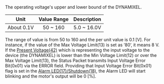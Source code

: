 The operating voltage's upper and lower bound of the DYNAMIXEL.

|    Unit    | Value Range | Description |
|:----------:|:-----------:|:-----------:|
| About 0.1V |  50 ~ 160   | 5.0 ~ 16.0V |


The range of value is from 50 to 160 and the per unit value is 0.1 [V]. For instance, if the value of the Max Voltage Limit(13) is set as ‘80’, it means 8 V.
If the [Present Voltage(42)] which is representing the input voltage to the device (the DYNAMIXEL) is lower than the Min Voltage Limit(12) or over the Max Voltage Limit(13), the Status Packet transmits Input Voltage Error Bit(0x01) via the ERROR field. Providing that Input Voltage Error Bit(0x01) flag is set in the [Alarm LED(17)/Shutdown(18)](#alarm-led17-shutdown18), the Alarm LED will start blinking and the motor's output will be 0 [%].

[Present Voltage(42)]: #present-voltage
